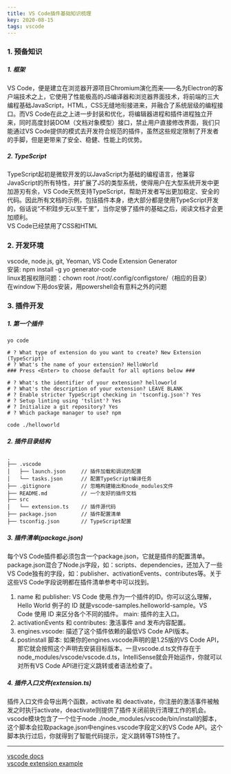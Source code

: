 ```yaml
---
title: VS Code插件基础知识梳理
key: 2020-08-15
tags: vscode
---
```


### 1. 预备知识
##### 1. 框架
VS Code，便是建立在浏览器开源项目Chromium演化而来——名为Electron的客户端技术之上，它使用了性能极高的JS编译器和浏览器界面技术，将前端的三大编程基础JavaScript，HTML，CSS无缝地衔接进来，并融合了系统层级的编程接口。而VS Code在此之上进一步封装和优化，将编辑器进程和插件进程独立开来，同时高度封装DOM（文档对象模型）接口，禁止用户直接修改界面，我们只能通过VS Code提供的模式去开发符合规范的插件，虽然这些规定限制了开发者的手脚，但是更带来了安全、稳健、性能上的优势。
##### 2. TypeScript
TypeScript起初是微软开发的以JavaScript为基础的编程语言，他兼容JavaScript的所有特性，并扩展了JS的类型系统，使得用户在大型系统开发中更加游刃有余，VS Code天然支持TypeScript，帮助开发者写出更加稳定、安全的代码。因此所有文档的示例，包括插件本身，绝大部分都是使用TypeScript开发的，俗话说“不积跬步无以至千里”，当你足够了插件的基础之后，阅读文档才会更加顺利。  
VS Code已经禁用了CSS和HTML
### 2. 开发环境
vscode, node.js, git, Yeoman, VS Code Extension Generator   
安装: npm install -g yo generator-code  
linux若报权限问题：chown root /root/.config/configstore/（相应的目录）  
在window下用dos安装，用powershell会有意料之外的问题

### 3. 插件开发
##### 1. 第一个插件
```shell
yo code

# ? What type of extension do you want to create? New Extension (TypeScript)
# ? What's the name of your extension? HelloWorld
### Press <Enter> to choose default for all options below ###

# ? What's the identifier of your extension? helloworld
# ? What's the description of your extension? LEAVE BLANK
# ? Enable stricter TypeScript checking in 'tsconfig.json'? Yes
# ? Setup linting using 'tslint'? Yes
# ? Initialize a git repository? Yes
# ? Which package manager to use? npm

code ./helloworld
```
##### 2. 插件目录结构
```text
.
├── .vscode
│   ├── launch.json     // 插件加载和调试的配置
│   └── tasks.json      // 配置TypeScript编译任务
├── .gitignore          // 忽略构建输出和node_modules文件
├── README.md           // 一个友好的插件文档
├── src
│   └── extension.ts    // 插件源代码
├── package.json        // 插件配置清单
├── tsconfig.json       // TypeScript配置
```
##### 3. 插件清单(package.json)
每个VS Code插件都必须包含一个package.json，它就是插件的配置清单。package.json混合了Node.js字段，如：scripts、dependencies，还加入了一些VS Code独有的字段，如：publisher、activationEvents、contributes等。关于这些VS Code字段说明都在插件清单参考中可以找到。  
1. name 和 publisher: VS Code 使用<publisher>.<name>作为一个插件的ID。你可以这么理解，Hello World 例子的 ID 就是vscode-samples.helloworld-sample。VS Code 使用 ID 来区分各个不同的插件。
main: 插件的主入口。
2. activationEvents 和 contributes: 激活事件 and 发布内容配置。
3. engines.vscode: 描述了这个插件依赖的最低VS Code API版本。
4. postinstall 脚本: 如果你的engines.vscode声明的是1.25版的VS Code API，那它就会按照这个声明去安装目标版本。一旦vscode.d.ts文件存在于node_modules/vscode/vscode.d.ts，IntelliSense就会开始运作，你就可以对所有VS Code API进行定义跳转或者语法检查了。
##### 4. 插件入口文件(extension.ts)
插件入口文件会导出两个函数，activate 和 deactivate，你注册的激活事件被触发之时执行activate，deactivate则提供了插件关闭前执行清理工作的机会。  
vscode模块包含了一个位于node ./node_modules/vscode/bin/install的脚本，这个脚本会拉取package.json中engines.vscode字段定义的VS Code API。这个脚本执行过后，你就得到了智能代码提示，定义跳转等TS特性了。


----

[vscode docs](https://code.visualstudio.com/api)  
[vscode extension example](https://github.com/microsoft/vscode-extension-samples)  
